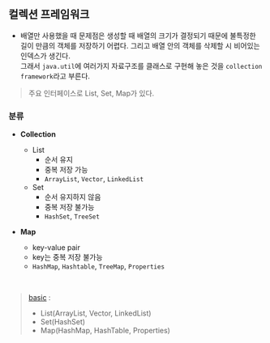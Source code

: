 ## 컬렉션 프레임워크
- 배열만 사용했을 때 문제점은 생성할 때 배열의 크기가 결정되기 때문에 불특정한 길이 만큼의 객체를 저장하기 어렵다. 그리고 배열 안의 객체를 삭제할 시 비어있는 인덱스가 생긴다.  
그래서 `java.util`에 여러가지 자료구조를 클래스로 구현해 놓은 것을 `collection framework`라고 부른다.
> 주요 인터페이스로 List, Set, Map가 있다.

### 분류
- **Collection**
    - List
        - 순서 유지
        - 중복 저장 가능
        - `ArrayList`, `Vector`, `LinkedList`
    - Set
        - 순서 유지하지 않음
        - 중복 저장 불가능
        - `HashSet`, `TreeSet`
- **Map**

    - key-value pair
    - key는 중복 저장 불가능
    - `HashMap`, `Hashtable`, `TreeMap`, `Properties`

<br>

> [basic]() :
>   - List(ArrayList, Vector, LinkedList)
>   - Set(HashSet)
>   - Map(HashMap, HashTable, Properties) 